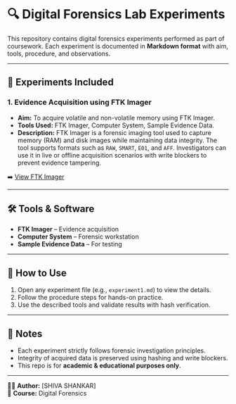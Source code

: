 # 🔍 Digital Forensics Lab Experiments

This repository contains digital forensics experiments performed as part of coursework. Each experiment is documented in **Markdown format** with aim, tools, procedure, and observations.

---

## 📂 Experiments Included

### 1. Evidence Acquisition using FTK Imager
- **Aim:** To acquire volatile and non-volatile memory using FTK Imager.  
- **Tools Used:** FTK Imager, Computer System, Sample Evidence Data.  
- **Description:** FTK Imager is a forensic imaging tool used to capture memory (RAM) and disk images while maintaining data integrity. The tool supports formats such as `RAW`, `SMART`, `E01`, and `AFF`. Investigators can use it in live or offline acquisition scenarios with write blockers to prevent evidence tampering.  

➡️ [View FTK Imager](experiments/experiment1.md)

---

## 🛠 Tools & Software
- **FTK Imager** – Evidence acquisition  
- **Computer System** – Forensic workstation  
- **Sample Evidence Data** – For testing  

---

## 📖 How to Use
1. Open any experiment file (e.g., `experiment1.md`) to view the details.  
2. Follow the procedure steps for hands-on practice.  
3. Use the described tools and validate results with hash verification.  

---

## 📌 Notes
- Each experiment strictly follows forensic investigation principles.  
- Integrity of acquired data is preserved using hashing and write blockers.  
- This repo is for **academic & educational purposes only**.  

---

👨‍💻 **Author:** [SHIVA SHANKAR]  
📅 **Course:** Digital Forensics 
